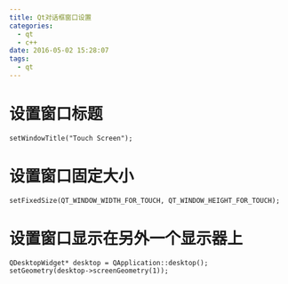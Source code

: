 ```yaml
---
title: Qt对话框窗口设置
categories:
  - qt
  - c++
date: 2016-05-02 15:28:07
tags:
  - qt
---
```


# 设置窗口标题

```
setWindowTitle("Touch Screen"); 
```

# 设置窗口固定大小

```
setFixedSize(QT_WINDOW_WIDTH_FOR_TOUCH, QT_WINDOW_HEIGHT_FOR_TOUCH);
```

# 设置窗口显示在另外一个显示器上

```
QDesktopWidget* desktop = QApplication::desktop();
setGeometry(desktop->screenGeometry(1));
```
